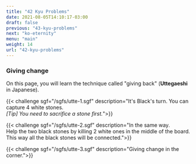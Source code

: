 ```yaml
---
title: "42 Kyu Problems"
date: 2021-08-05T14:10:17-03:00
draft: false
previous: "43-kyu-problems"
next: "ko-eternity"
menu: "main"
weight: 14
url: "42-kyu-problems"
---
```

### Giving change

On this page, you will learn the technique called "giving back" (**Uttegaeshi** in Japanese).

{{< challenge sgf="/sgfs/utte-1.sgf" description="It's Black's turn. You can capture 4 white stones.<br /><i>[Tip] You need to sacrifice a stone first.</i>">}}


{{< challenge sgf="/sgfs/utte-2.sgf" description="In the same way.<br />Help the two black stones by killing 2 white ones in the middle of the board.<br />This way all the black stones will be connected.">}}


{{< challenge sgf="/sgfs/utte-3.sgf" description="Giving change in the corner.">}}